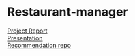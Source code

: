 # Restaurant-manager
[Project Report](https://docs.google.com/document/d/1W8XZi8mADLP2UstCU6zjNV2MD6iCtrWBDuMqEyISVjY/edit?usp=sharing)\
[Presentation](https://docs.google.com/presentation/d/18O1EvAzG4akt_41nPffZzbbRHlE9upYOK5QTmkw3HtE/edit?usp=sharing)\
[Recommendation repo](https://github.com/Prashanth10/Food-Recommendation)
